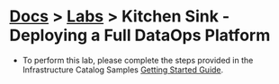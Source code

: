 # [Docs](../README.md) > [Labs](./index.md) > **Kitchen Sink - Deploying a Full DataOps Platform**

* To perform this lab, please complete the steps provided in the Infrastructure Catalog
  Samples [Getting Started Guide](https://infra.dataops.tk/docs/getting_started/samples.html).
